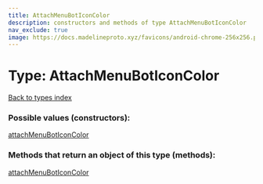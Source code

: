 ```yaml
---
title: AttachMenuBotIconColor
description: constructors and methods of type AttachMenuBotIconColor
nav_exclude: true
image: https://docs.madelineproto.xyz/favicons/android-chrome-256x256.png
---
```

# Type: AttachMenuBotIconColor
[Back to types index](index.html)



### Possible values (constructors):

[attachMenuBotIconColor](/API_docs/constructors/attachMenuBotIconColor.html)  



### Methods that return an object of this type (methods):



[attachMenuBotIconColor](/API_docs/constructors/attachMenuBotIconColor.html)  

